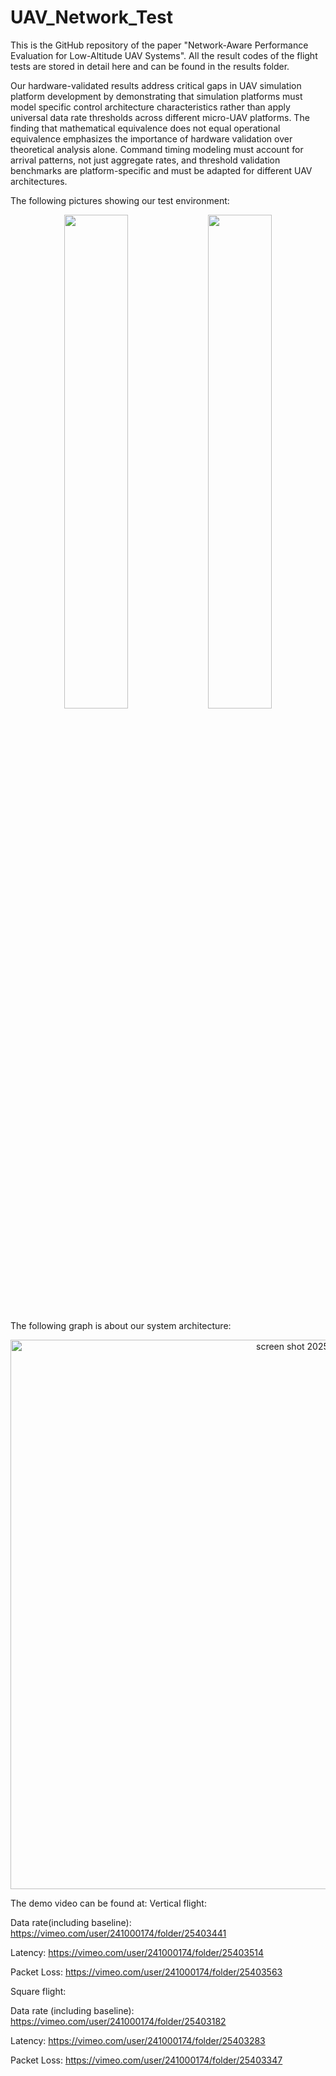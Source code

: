 # UAV_Network_Test

This is the GitHub repository of the paper "Network-Aware Performance Evaluation for Low-Altitude UAV Systems". All the result codes of the flight tests are stored in detail here and can be found in the results folder.

Our hardware-validated results address critical gaps in UAV simulation platform development by demonstrating that simulation platforms must model specific control architecture characteristics rather than apply universal data rate thresholds across different micro-UAV platforms.   The finding that mathematical equivalence does not equal operational equivalence emphasizes the importance of hardware validation over theoretical analysis alone.   Command timing modeling must account for arrival patterns, not just aggregate rates, and threshold validation benchmarks are platform-specific and must be adapted for different UAV architectures.

The following pictures showing our test environment:
<p align="center">
  <img src="https://github.com/user-attachments/assets/871da981-ce22-471c-940e-c4fd14b1b611" width="45%" />
  <img src="https://github.com/user-attachments/assets/8ad24636-8b4b-4509-ab20-f7ab40dd7a1e" width="45%" />
</p>

The following graph is about our system architecture:
<p align="center">
  <img width="988" height="879" alt="screen shot 2025-07-30 222833" src="https://github.com/user-attachments/assets/78829353-c7e4-4a61-a4f9-9cf116b16957" />
</p>




The demo video can be found at:
Vertical flight:

Data rate(including baseline):
https://vimeo.com/user/241000174/folder/25403441

Latency:
https://vimeo.com/user/241000174/folder/25403514

Packet Loss:
https://vimeo.com/user/241000174/folder/25403563

Square flight:

Data rate (including baseline):
https://vimeo.com/user/241000174/folder/25403182

Latency:
https://vimeo.com/user/241000174/folder/25403283

Packet Loss:
https://vimeo.com/user/241000174/folder/25403347

